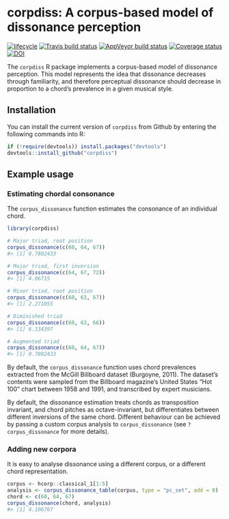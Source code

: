 
<!-- README.md is generated from README.Rmd. Please edit that file -->

# corpdiss: A corpus-based model of dissonance perception

[![lifecycle](https://img.shields.io/badge/lifecycle-maturing-blue.svg)](https://www.tidyverse.org/lifecycle/#maturing)
[![Travis build
status](https://travis-ci.org/pmcharrison/corpdiss.svg?branch=master)](https://travis-ci.org/pmcharrison/corpdiss)
[![AppVeyor build
status](https://ci.appveyor.com/api/projects/status/github/pmcharrison/corpdiss?branch=master&svg=true)](https://ci.appveyor.com/project/pmcharrison/corpdiss)
[![Coverage
status](https://coveralls.io/repos/github/pmcharrison/corpdiss/badge.svg)](https://coveralls.io/r/pmcharrison/corpdiss?branch=master)
[![DOI](https://zenodo.org/badge/DOI/10.5281/zenodo.2545748.svg)](https://doi.org/10.5281/zenodo.2545748)

The `corpdiss` R package implements a corpus-based model of dissonance
perception. This model represents the idea that dissonance decreases
through familiarity, and therefore perceptual dissonance should decrease
in proportion to a chord’s prevalence in a given musical style.

## Installation

You can install the current version of `corpdiss` from Github by
entering the following commands into R:

``` r
if (!require(devtools)) install.packages("devtools")
devtools::install_github("corpdiss")
```

## Example usage

### Estimating chordal consonance

The `corpus_dissonance` function estimates the consonance of an
individual chord.

``` r
library(corpdiss)

# Major triad, root position
corpus_dissonance(c(60, 64, 67))
#> [1] 0.7802433

# Major triad, first inversion
corpus_dissonance(c(64, 67, 72))
#> [1] 4.06715

# Minor triad, root position
corpus_dissonance(c(60, 63, 67))
#> [1] 2.271055

# Diminished triad
corpus_dissonance(c(60, 63, 66))
#> [1] 6.134397

# Augmented triad
corpus_dissonance(c(60, 64, 67))
#> [1] 0.7802433
```

By default, the `corpus_dissonance` function uses chord prevalences
extracted from the McGill Billboard dataset (Burgoyne, 2011). The
dataset’s contents were sampled from the Billboard magazine’s United
States “Hot 100” chart between 1958 and 1991, and transcribed by expert
musicians.

By default, the dissonance estimation treats chords as transposition
invariant, and chord pitches as octave-invariant, but differentiates
between different inversions of the same chord. Different behaviour can
be achieved by passing a custom corpus analysis to `corpus_dissonance`
(see `?corpus_dissonance` for more details).

### Adding new corpora

It is easy to analyse dissonance using a different corpus, or a
different chord representation.

``` r
corpus <- hcorp::classical_1[1:5]
analysis <- corpus_dissonance_table(corpus, type = "pc_set", add = 0)
chord <- c(60, 64, 67)
corpus_dissonance(chord, analysis)
#> [1] 4.106767
```

